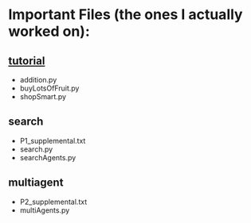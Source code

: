 # Important Files (the ones I actually worked on):
## [tutorial](https://github.com/c0deToJoy/AI/tree/main/tutorial)
* addition.py
* buyLotsOfFruit.py
* shopSmart.py
## search
* P1_supplemental.txt
* search.py
* searchAgents.py
## multiagent
*  P2_supplemental.txt
*  multiAgents.py
